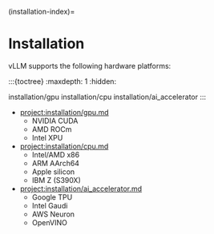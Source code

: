 (installation-index)=

# Installation

vLLM supports the following hardware platforms:

:::{toctree}
:maxdepth: 1
:hidden:

installation/gpu
installation/cpu
installation/ai_accelerator
:::

- <project:installation/gpu.md>
  - NVIDIA CUDA
  - AMD ROCm
  - Intel XPU
- <project:installation/cpu.md>
  - Intel/AMD x86
  - ARM AArch64
  - Apple silicon
  - IBM Z (S390X)
- <project:installation/ai_accelerator.md>
  - Google TPU
  - Intel Gaudi
  - AWS Neuron
  - OpenVINO
